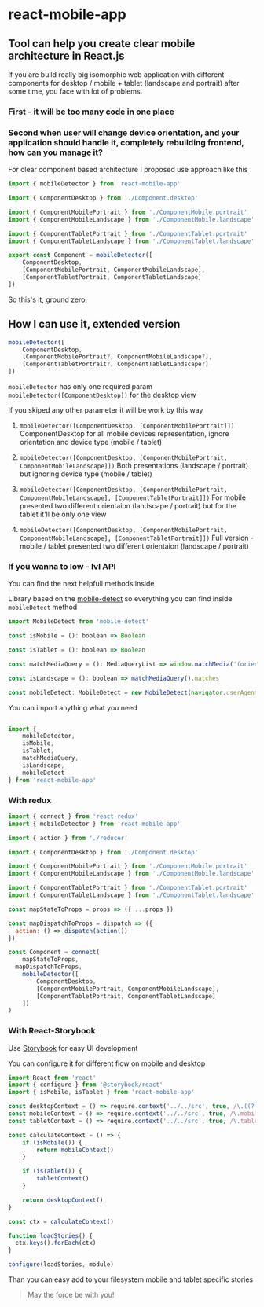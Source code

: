 # react-mobile-app

## Tool can help you create clear mobile architecture in React.js

If you are build really big isomorphic web application with different components for desktop / mobile + tablet (landscape and portrait) after some time, you face with lot of problems.

### First - it will be too many code in one place

### Second when user will change device orientation, and your application should handle it, completely rebuilding frontend, how can you manage it?

For clear component based architecture I proposed use approach like this

```javascript
import { mobileDetector } from 'react-mobile-app'

import { ComponentDesktop } from './Component.desktop'

import { ComponentMobilePortrait } from './ComponentMobile.portrait'
import { ComponentMobileLandscape } from './ComponentMobile.landscape'

import { ComponentTabletPortrait } from './ComponentTablet.portrait'
import { ComponentTabletLandscape } from './ComponentTablet.landscape'

export const Component = mobileDetector([
	ComponentDesktop,
	[ComponentMobilePortrait, ComponentMobileLandscape],
	[ComponentTabletPortrait, ComponentTabletLandscape]
])
```

So this's it, ground zero.

## How I can use it, extended version

```javascript
mobileDetector([
	ComponentDesktop,
	[ComponentMobilePortrait?, ComponentMobileLandscape?],
	[ComponentTabletPortrait?, ComponentTabletLandscape?]
])
```

`mobileDetector` has only one required param `mobileDetector([ComponentDesktop])` for the desktop view

If you skiped any other parameter it will be work by this way

1. `mobileDetector([ComponentDesktop, [ComponentMobilePortrait]])` 
ComponentDesktop for all mobile devices representation, ignore orientation and device type (mobile / tablet)

2. `mobileDetector([ComponentDesktop, [ComponentMobilePortrait, ComponentMobileLandscape]])`
Both presentations (landscape / portrait) but ignoring device type (mobile / tablet)

3. `mobileDetector([ComponentDesktop, [ComponentMobilePortrait, ComponentMobileLandscape], [ComponentTabletPortrait]])`
For mobile presented two different orientaion (landscape / portrait) but for the tablet it'll be only one view

4. `mobileDetector([ComponentDesktop, [ComponentMobilePortrait, ComponentMobileLandscape], [ComponentTabletPortrait]])`
Full version - mobile / tablet presented two different orientaion (landscape / portrait)

### If you wanna to low - lvl API

You can find the next helpfull methods inside

Library based on the [mobile-detect](https://github.com/hgoebl/mobile-detect.js) so everything you can find inside `mobileDetect` method

```javascript
import MobileDetect from 'mobile-detect'

const isMobile = (): boolean => Boolean

const isTablet = (): boolean => Boolean

const matchMediaQuery = (): MediaQueryList => window.matchMedia('(orientation: landscape)')

const isLandscape = (): boolean => matchMediaQuery().matches

const mobileDetect: MobileDetect = new MobileDetect(navigator.userAgent)

```

You can import anything what you need

```javascript

import {
	mobileDetector,
	isMobile,
	isTablet,
	matchMediaQuery,
	isLandscape,
	mobileDetect
} from 'react-mobile-app'

```

### With redux

```javascript
import { connect } from 'react-redux'
import { mobileDetector } from 'react-mobile-app'

import { action } from './reducer'

import { ComponentDesktop } from './Component.desktop'

import { ComponentMobilePortrait } from './ComponentMobile.portrait'
import { ComponentMobileLandscape } from './ComponentMobile.landscape'

import { ComponentTabletPortrait } from './ComponentTablet.portrait'
import { ComponentTabletLandscape } from './ComponentTablet.landscape'

const mapStateToProps = props => ({ ...props })

const mapDispatchToProps = dispatch => ({
  action: () => dispatch(action())
})

const Component = connect(
	mapStateToProps,
  mapDispatchToProps,
	mobileDetector([
		ComponentDesktop,
		[ComponentMobilePortrait, ComponentMobileLandscape],
		[ComponentTabletPortrait, ComponentTabletLandscape]
	])
)
```

### With React-Storybook

Use [Storybook](https://github.com/storybooks/storybook) for easy UI development

You can configure it for different flow on mobile and desktop

```javascript
import React from 'react'
import { configure } from '@storybook/react'
import { isMobile, isTablet } from 'react-mobile-app'

const desktopContext = () => require.context('../../src', true, /\.((?!mobile)|(?!tablet))\..*\.story\.js$/)
const mobileContext = () => require.context('../../src', true, /\.mobile\.story\.js$/)
const tabletContext = () => require.context('../../src', true, /\.tablet\.story\.js$/)

const calculateContext = () => {
	if (isMobile()) {
		return mobileContext()
	}

	if (isTablet()) {
		tabletContext()
	}

	return desktopContext()
}

const ctx = calculateContext()

function loadStories() {
  ctx.keys().forEach(ctx)
}

configure(loadStories, module)

```

Than you can easy add to your filesystem mobile and tablet specific stories

> May the force be with you!
